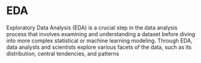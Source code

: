 # EDA
 Exploratory Data Analysis (EDA) is a crucial step in the data analysis process that involves examining and understanding a dataset before diving into more complex statistical or machine learning modeling. Through EDA, data analysts and scientists explore various facets of the data, such as its distribution, central tendencies, and patterns

